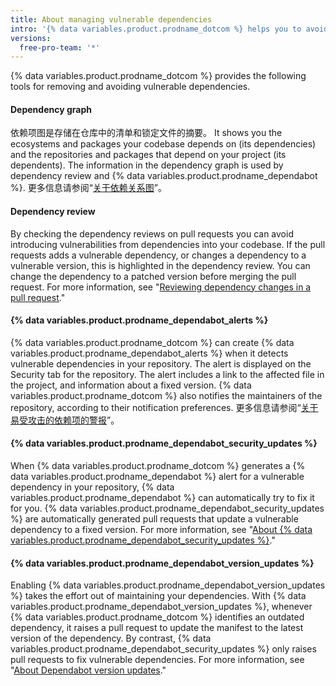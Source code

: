 ```yaml
---
title: About managing vulnerable dependencies
intro: '{% data variables.product.prodname_dotcom %} helps you to avoid using third-party software that contains known vulnerabilities.'
versions:
  free-pro-team: '*'
---
```


{% data variables.product.prodname_dotcom %} provides the following tools for removing and avoiding vulnerable dependencies.

#### Dependency graph
依赖项图是存储在仓库中的清单和锁定文件的摘要。 It shows you the ecosystems and packages your codebase depends on (its dependencies) and the repositories and packages that depend on your project (its dependents). The information in the dependency graph is used by dependency review and {% data variables.product.prodname_dependabot %}. 更多信息请参阅“[关于依赖关系图](/github/visualizing-repository-data-with-graphs/about-the-dependency-graph)”。

#### Dependency review
By checking the dependency reviews on pull requests you can avoid introducing vulnerabilities from dependencies into your codebase. If the pull requests adds a vulnerable dependency, or changes a dependency to a vulnerable version, this is highlighted in the dependency review. You can change the dependency to a patched version before merging the pull request. For more information, see "[Reviewing dependency changes in a pull request](/github/collaborating-with-issues-and-pull-requests/reviewing-dependency-changes-in-a-pull-request)."

#### {% data variables.product.prodname_dependabot_alerts %}
{% data variables.product.prodname_dotcom %} can create {% data variables.product.prodname_dependabot_alerts %} when it detects vulnerable dependencies in your repository. The alert is displayed on the Security tab for the repository. The alert includes a link to the affected file in the project, and information about a fixed version. {% data variables.product.prodname_dotcom %} also notifies the maintainers of the repository, according to their notification preferences. 更多信息请参阅“[关于易受攻击的依赖项的警报](/github/managing-security-vulnerabilities/about-alerts-for-vulnerable-dependencies)”。

#### {% data variables.product.prodname_dependabot_security_updates %}
When {% data variables.product.prodname_dotcom %} generates a {% data variables.product.prodname_dependabot %} alert for a vulnerable dependency in your repository, {% data variables.product.prodname_dependabot %} can automatically try to fix it for you. {% data variables.product.prodname_dependabot_security_updates %} are automatically generated pull requests that update a vulnerable dependency to a fixed version. For more information, see "[About {% data variables.product.prodname_dependabot_security_updates %}](/github/managing-security-vulnerabilities/about-dependabot-security-updates)."


#### {% data variables.product.prodname_dependabot_version_updates %}
Enabling {% data variables.product.prodname_dependabot_version_updates %} takes the effort out of maintaining your dependencies. With {% data variables.product.prodname_dependabot_version_updates %}, whenever {% data variables.product.prodname_dotcom  %} identifies an outdated dependency, it raises a pull request to update the manifest to the latest version of the dependency. By contrast, {% data variables.product.prodname_dependabot_security_updates %} only raises pull requests to fix vulnerable dependencies. For more information, see "[About Dependabot version updates](/github/administering-a-repository/about-dependabot-version-updates)."
